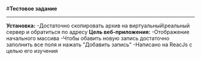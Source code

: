 #**Тестовое задание**
***
**Установка:**
-Достаточно скопировать архив на виртуальный\реальный сервер и обратиться по адресу
**Цель веб-приложения:**
-Отображение начального массива
-Чтобы обавить новую запись достаточно заполнить все поля и нажать "Добавить запись"
-Написано на ReacJs с целью его изучения
